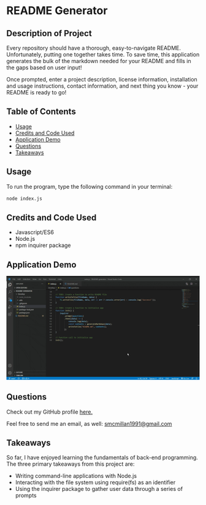 # README Generator

## Description of Project
Every repository should have a thorough, easy-to-navigate README.  Unfortunately, putting one together takes time.  To save time, this application generates the bulk of the markdown needed for your README and fills in the gaps based on user input!

Once prompted, enter a project description, license information, installation and usage instructions, contact information, and next thing you know - your README is ready to go!

## Table of Contents

- [Usage](#usage)
- [Credits and Code Used](#credits-and-code-used)
- [Application Demo](#application-demo)
- [Questions](#questions)
- [Takeaways](#takeaways)

## Usage
To run the program, type the following command in your terminal:

```bash
node index.js
```

## Credits and Code Used

- Javascript/ES6
- Node.js
- npm inquirer package

## Application Demo

![readme generator](./Develop/assets/readme-gen.gif)

## Questions
Check out my GitHub profile [here.](https://github.com/smcmillan28)

Feel free to send me an email, as well: smcmillan1991@gmail.com

## Takeaways
So far, I have enjoyed learning the fundamentals of back-end programming.  The three primary takeaways from this project are:

- Writing command-line applications with Node.js
- Interacting with the file system using require(fs) as an identifier 
- Using the inquirer package to gather user data through a series of prompts